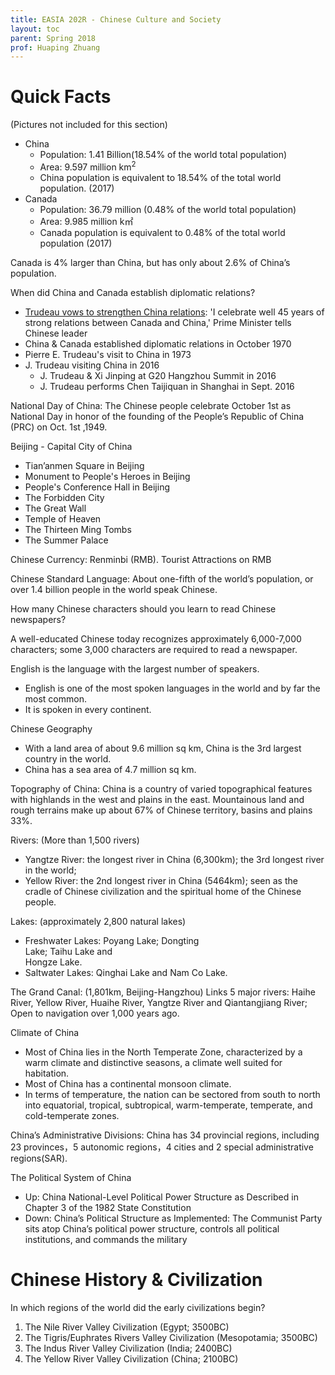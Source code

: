 ```yaml
---
title: EASIA 202R - Chinese Culture and Society
layout: toc
parent: Spring 2018
prof: Huaping Zhuang
---
```

# Quick Facts
(Pictures not included for this section)

- China
    - Population: 1.41 Billion(18.54% of the world total population)
    - Area: 9.597 million km<sup>2</sup>
    - China population is equivalent to 18.54%
of the total world population. (2017)
- Canada
    - Population: 36.79 million (0.48% of the world total population)
    - Area: 9.985 million k㎡
    - Canada population is equivalent to 0.48%  of the total world population (2017)

Canada is 4% larger than China, but has only about 2.6% of China’s population.

When did China and Canada establish diplomatic relations?

- [Trudeau vows to strengthen China relations](https://www.macleans.ca/news/world/trudeau-vows-to-strengthen-china-relations-as-xi-praises-vision-of-pms-dad/):
'I celebrate well 45 years of strong relations between Canada and China,' Prime Minister tells Chinese leader
- China & Canada established diplomatic relations in October 1970
- Pierre E. Trudeau's visit to China in 1973
- J. Trudeau visiting China in 2016
    - J. Trudeau & Xi Jinping at G20 Hangzhou Summit in 2016
    - J. Trudeau performs Chen Taijiquan in Shanghai in Sept. 2016

National Day of China: The Chinese people celebrate October 1st as National Day in honor of the founding of the People’s Republic of China (PRC) on Oct. 1st ,1949.

Beijing - Capital City of China
- Tian’anmen Square in Beijing
- Monument to People's Heroes in Beijing
- People's Conference Hall in Beijing
- The Forbidden City
- The Great Wall
- Temple of Heaven
- The Thirteen Ming Tombs
- The Summer Palace

Chinese Currency: Renminbi (RMB). Tourist
Attractions on RMB

Chinese Standard Language: About one-fifth of the world’s   population, or over 1.4 billion people in the world speak Chinese.

How many Chinese characters should you learn to read Chinese newspapers?

A well-educated Chinese today recognizes approximately 6,000-7,000 characters; some 3,000 characters are required to read a newspaper.

English is the language with the largest number of speakers.
- English is one of the most spoken languages ​​in the world and by far the most common.
- It is spoken in every continent.

Chinese Geography
- With a land area of about 9.6 million sq km, China is the 3rd largest country in the world.
- China has a sea area of 4.7 million sq km.

Topography of China: China is a country of varied topographical features with highlands in the west and plains in the east. Mountainous land and rough terrains make up about 67% of Chinese territory, basins and plains 33%.

Rivers: (More than 1,500 rivers)
- Yangtze River: the longest river in China  (6,300km); the 3rd longest  river in the world;
- Yellow River:    the 2nd longest river in China 		(5464km); seen as the cradle of Chinese civilization and the   spiritual home of the Chinese    people.

Lakes: (approximately 2,800 natural lakes)
- Freshwater Lakes: Poyang Lake; Dongting  
                                  Lake; Taihu Lake and              
                                  Hongze Lake.
- Saltwater Lakes:   Qinghai Lake and Nam Co
                                  Lake.

The Grand Canal: (1,801km, Beijing-Hangzhou)
Links 5 major rivers: Haihe River, Yellow River, Huaihe  River, Yangtze River and Qiantangjiang River;
	Open to navigation over 1,000 years ago.

Climate of China
- Most of China lies in the North Temperate Zone, characterized by a warm climate and distinctive seasons, a climate well suited for habitation.
- Most of China has a continental monsoon climate.
- In terms of temperature, the nation can be sectored from south to north into equatorial, tropical, subtropical, warm-temperate, temperate, and cold-temperate zones.

China’s Administrative Divisions: China has 34 provincial regions, including 23 provinces，5 autonomic regions，4 cities and 2 special administrative regions(SAR).

The Political System of China
- Up: China National-Level Political Power Structure as Described in Chapter 3 of the 1982 State Constitution
- Down: China’s Political Structure as Implemented: The Communist Party sits atop China’s political power structure, controls all political institutions, and commands the military

# Chinese History & Civilization
In which regions of the world did the early civilizations begin?
1.    The Nile River Valley Civilization (Egypt; 3500BC)
2.    The Tigris/Euphrates Rivers Valley Civilization (Mesopotamia; 3500BC)
3.    The Indus River Valley Civilization (India; 2400BC)
4.    The Yellow River Valley Civilization (China; 2100BC)
